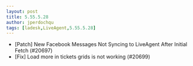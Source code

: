 ```yaml
---
layout: post
title: 5.55.5.28
author: jperdochqu
tags: [ladesk,LiveAgent,5.55.5.28]
---
```

- [Patch] New Facebook Messages Not Syncing to LiveAgent After Initial Fetch (#20697)
- [Fix] Load more in tickets grids is not working (#20699)
